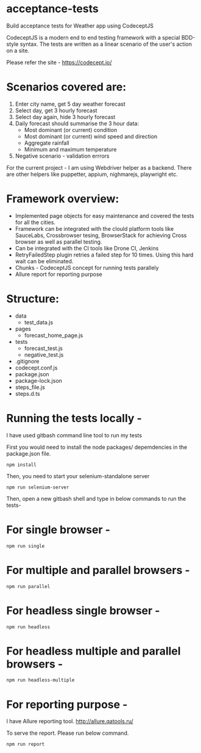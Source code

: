 # acceptance-tests
Build acceptance tests for Weather app using CodeceptJS

CodeceptJS is a modern end to end testing framework with a special BDD-style syntax. The tests are written as a linear scenario of the user's action on a site.

Please refer the site - https://codecept.io/

# Scenarios covered are:
1.  Enter city name, get 5 day weather forecast
2.  Select day, get 3 hourly forecast
3.  Select day again, hide 3 hourly forecast
4.  Daily forecast should summarise the 3 hour data:
    - Most dominant (or current) condition
    - Most dominant (or current) wind speed and direction
    - Aggregate rainfall
    - Minimum and maximum temperature
5.  Negative scenario - validation errrors
    
    
For the current project - I am using Webdriver helper as a backend. There are other helpers like puppetter, appium, nighmarejs, playwright etc.  

# Framework overview: 

* Implemented page objects for easy maintenance and covered the tests for all the cities. 
* Framework can be integrated with the clould platform tools like SauceLabs, Crossbrowser tesing, BrowserStack for achieving Cross browser as well as parallel testing. 
* Can be integrated with the CI tools like Drone CI, Jenkins
* RetryFailedStep plugin retries a failed step for 10 times. Using this hard wait can be eliminated.
* Chunks - CodeceptJS concept for running tests parallely
* Allure report for reporting purpose

# Structure:

* data
  - test_data.js
* pages
  - forecast_home_page.js
* tests
  - forecast_test.js
  - negative_test.js
* .gitignore
* codecept.conf.js
* package.json
* package-lock.json
* steps_file.js
* steps.d.ts

    
# Running the tests locally - 

I have used gitbash command line tool to run my tests

First you would need to install the node packages/ depemdencies in the package.json file.

`npm install`

Then, you need to start your selenium-standalone server

`npm run selenium-server`

Then, open a new gitbash shell and type in below commands to run the tests-

 # For single browser - 
 `npm run single`
 
 # For multiple and parallel browsers - 
 `npm run parallel`
 
 # For headless single browser - 
 `npm run headless`
 
 # For headless multiple and parallel browsers - 
 `npm run headless-multiple`
    
# For reporting purpose - 

I have Allure reporting tool. http://allure.qatools.ru/

To serve the report. Please run below command.

`npm run report`
